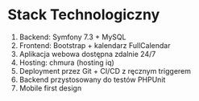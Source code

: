 # Stack Technologiczny
1. Backend: Symfony 7.3 + MySQL
2. Frontend: Bootstrap + kalendarz FullCalendar
3. Aplikacja webowa dostępna zdalnie 24/7
4. Hosting: chmura (hosting iq)
5. Deployment przez Git + CI/CD z ręcznym triggerem
6. Backend przystosowany do testów PHPUnit
7. Mobile first design

